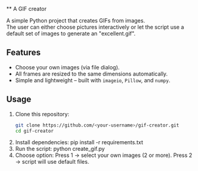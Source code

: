 ** A GIF creator

A simple Python project that creates GIFs from images.  
The user can either choose pictures interactively or let the script use a default set of images to generate an "excellent.gif".

##  Features
- Choose your own images (via file dialog).
- All frames are resized to the same dimensions automatically.
- Simple and lightweight – built with `imageio`, `Pillow`, and `numpy`.

##  Usage

1. Clone this repository:
   ```bash
   git clone https://github.com/<your-username>/gif-creator.git
   cd gif-creator

2. Install dependencies:
	pip install -r requirements.txt
3. Run the script:
	python create_gif.py
4. Choose option:
	Press 1 → select your own images (2 or more).
	Press 2 → script will use default files.
